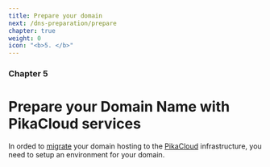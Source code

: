 ```yaml
---
title: Prepare your domain
next: /dns-preparation/prepare
chapter: true
weight: 0
icon: "<b>5. </b>"
---
```


### Chapter 5

# Prepare your Domain Name with PikaCloud services

In orded to [migrate](/dns-migration/) your domain hosting to the [PikaCloud](https://www.pikacloud.com) infrastructure, you need to setup an environment for your domain.
